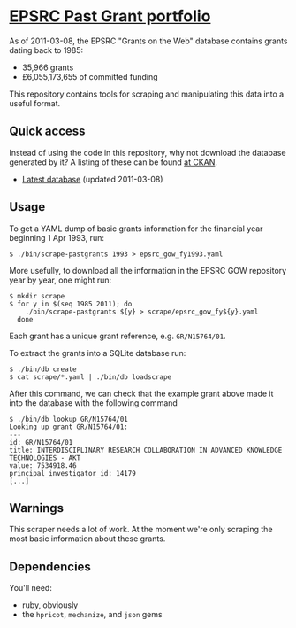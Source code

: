 # [EPSRC Past Grant portfolio](http://gow.epsrc.ac.uk/SearchPastGrant.aspx)

As of 2011-03-08, the EPSRC "Grants on the Web" database contains grants dating back to 1985:

- 35,966 grants
- £6,055,173,655 of committed funding

This repository contains tools for scraping and manipulating this data into a useful format.

## Quick access

Instead of using the code in this repository, why not download the database generated by it? A listing of these can be found [at CKAN](http://storage.ckan.net/epsrc-gow).

- [Latest database](http://storage.ckan.net/epsrc-gow/grants-20110308.tbz2) (updated 2011-03-08)

## Usage

To get a YAML dump of basic grants information for the financial year beginning 1 Apr 1993, run:

    $ ./bin/scrape-pastgrants 1993 > epsrc_gow_fy1993.yaml

More usefully, to download all the information in the EPSRC GOW repository year by year, one might run:

    $ mkdir scrape
    $ for y in $(seq 1985 2011); do
        ./bin/scrape-pastgrants ${y} > scrape/epsrc_gow_fy${y}.yaml
      done

Each grant has a unique grant reference, e.g. `GR/N15764/01`.

To extract the grants into a SQLite database run:

    $ ./bin/db create
    $ cat scrape/*.yaml | ./bin/db loadscrape

After this command, we can check that the example grant above made it into the database with the following command

    $ ./bin/db lookup GR/N15764/01
    Looking up grant GR/N15764/01:
    ---
    id: GR/N15764/01
    title: INTERDISCIPLINARY RESEARCH COLLABORATION IN ADVANCED KNOWLEDGE TECHNOLOGIES - AKT
    value: 7534918.46
    principal_investigator_id: 14179
    [...]

## Warnings

This scraper needs a lot of work. At the moment we're only scraping the most basic information about these grants.

## Dependencies

You'll need:

- ruby, obviously
- the `hpricot`, `mechanize`, and `json` gems


